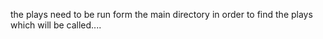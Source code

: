 the plays need to be run form the main directory in order to find the plays which will be called....
